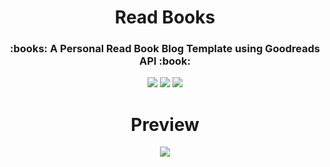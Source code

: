 <h1 id="title" align="center">Read Books</h1>


<h3 align="center">:books: A Personal Read Book Blog Template using Goodreads API :book:</h3>
<p align="center">
  <a href="#title"><img src="https://forthebadge.com/images/badges/made-with-javascript.svg"></a>
  <img src="https://forthebadge.com/images/badges/built-with-love.svg">
  <img src="https://forthebadge.com/images/badges/uses-html.svg">
</p>

<h1 align="center">Preview</h1>
<p align="center">
  <a href="https://ahsankhan.me/books"><img src="https://forthebadge.com/images/badges/check-it-out.svg"></a>
</p>

[page]: https://ahsankhan.me/books
